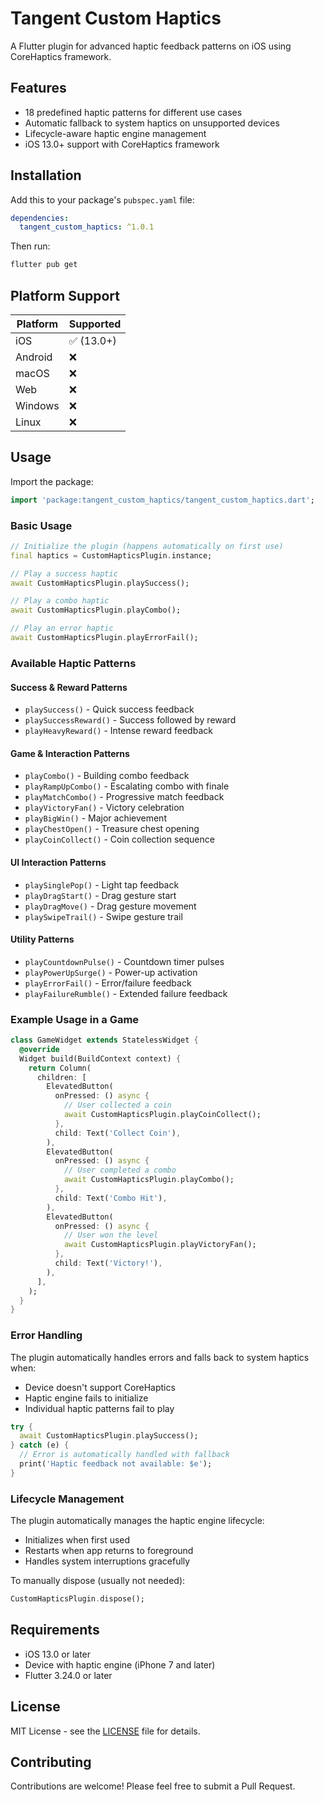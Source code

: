 # Tangent Custom Haptics

A Flutter plugin for advanced haptic feedback patterns on iOS using CoreHaptics framework.

## Features

- 18 predefined haptic patterns for different use cases
- Automatic fallback to system haptics on unsupported devices
- Lifecycle-aware haptic engine management
- iOS 13.0+ support with CoreHaptics framework

## Installation

Add this to your package's `pubspec.yaml` file:

```yaml
dependencies:
  tangent_custom_haptics: ^1.0.1
```

Then run:

```bash
flutter pub get
```

## Platform Support

| Platform | Supported |
|----------|-----------|
| iOS      | ✅ (13.0+) |
| Android  | ❌        |
| macOS    | ❌        |
| Web      | ❌        |
| Windows  | ❌        |
| Linux    | ❌        |

## Usage

Import the package:

```dart
import 'package:tangent_custom_haptics/tangent_custom_haptics.dart';
```

### Basic Usage

```dart
// Initialize the plugin (happens automatically on first use)
final haptics = CustomHapticsPlugin.instance;

// Play a success haptic
await CustomHapticsPlugin.playSuccess();

// Play a combo haptic
await CustomHapticsPlugin.playCombo();

// Play an error haptic
await CustomHapticsPlugin.playErrorFail();
```

### Available Haptic Patterns

#### Success & Reward Patterns
- `playSuccess()` - Quick success feedback
- `playSuccessReward()` - Success followed by reward
- `playHeavyReward()` - Intense reward feedback

#### Game & Interaction Patterns
- `playCombo()` - Building combo feedback
- `playRampUpCombo()` - Escalating combo with finale
- `playMatchCombo()` - Progressive match feedback
- `playVictoryFan()` - Victory celebration
- `playBigWin()` - Major achievement
- `playChestOpen()` - Treasure chest opening
- `playCoinCollect()` - Coin collection sequence

#### UI Interaction Patterns
- `playSinglePop()` - Light tap feedback
- `playDragStart()` - Drag gesture start
- `playDragMove()` - Drag gesture movement
- `playSwipeTrail()` - Swipe gesture trail

#### Utility Patterns
- `playCountdownPulse()` - Countdown timer pulses
- `playPowerUpSurge()` - Power-up activation
- `playErrorFail()` - Error/failure feedback
- `playFailureRumble()` - Extended failure feedback

### Example Usage in a Game

```dart
class GameWidget extends StatelessWidget {
  @override
  Widget build(BuildContext context) {
    return Column(
      children: [
        ElevatedButton(
          onPressed: () async {
            // User collected a coin
            await CustomHapticsPlugin.playCoinCollect();
          },
          child: Text('Collect Coin'),
        ),
        ElevatedButton(
          onPressed: () async {
            // User completed a combo
            await CustomHapticsPlugin.playCombo();
          },
          child: Text('Combo Hit'),
        ),
        ElevatedButton(
          onPressed: () async {
            // User won the level
            await CustomHapticsPlugin.playVictoryFan();
          },
          child: Text('Victory!'),
        ),
      ],
    );
  }
}
```

### Error Handling

The plugin automatically handles errors and falls back to system haptics when:
- Device doesn't support CoreHaptics
- Haptic engine fails to initialize
- Individual haptic patterns fail to play

```dart
try {
  await CustomHapticsPlugin.playSuccess();
} catch (e) {
  // Error is automatically handled with fallback
  print('Haptic feedback not available: $e');
}
```

### Lifecycle Management

The plugin automatically manages the haptic engine lifecycle:
- Initializes when first used
- Restarts when app returns to foreground
- Handles system interruptions gracefully

To manually dispose (usually not needed):

```dart
CustomHapticsPlugin.dispose();
```

## Requirements

- iOS 13.0 or later
- Device with haptic engine (iPhone 7 and later)
- Flutter 3.24.0 or later

## License

MIT License - see the [LICENSE](LICENSE) file for details.

## Contributing

Contributions are welcome! Please feel free to submit a Pull Request.